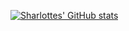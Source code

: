 [![Sharlottes' GitHub stats](https://github-readme-stats.vercel.app/api?username=Sharlottes)](https://github.com/anuraghazra/github-readme-stats)
